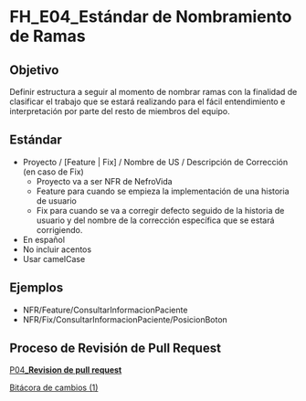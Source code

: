 # FH_E04_Estándar de Nombramiento de Ramas

## Objetivo

Definir estructura a seguir al momento de nombrar ramas con la finalidad de clasificar el trabajo que se estará realizando para el fácil entendimiento e interpretación por parte del resto de miembros del equipo.

## Estándar

- Proyecto / [Feature | Fix] / Nombre de US / Descripción de Corrección (en caso de Fix)
    - Proyecto va a ser NFR de NefroVida
    - Feature para cuando se empieza la implementación de una historia de usuario
    - Fix para cuando se va a corregir defecto seguido de la historia de usuario y del nombre de la corrección específica que se estará corrigiendo.
- En español
- No incluir acentos
- Usar camelCase

## Ejemplos

- NFR/Feature/ConsultarInformacionPaciente
- NFR/Fix/ConsultarInformacionPaciente/PosicionBoton

## Proceso de Revisión de Pull Request

[P04_**Revision de pull request**](../Procesos%20bc1b4b9263a749d49f2c809adfd71359/P04_Revision%20de%20pull%20request%209d3b4ef1e74a4028b85cb2cf1c30b926.md) 

[Bitácora de cambios (1)](FH_E04_Esta%CC%81ndar%20de%20Nombramiento%20de%20Ramas%201007de6e0ff14f2888dc0c83b84fda88/Bita%CC%81cora%20de%20cambios%20(1)%2001090c2871044bd9bda22f27c6ee762c.csv)